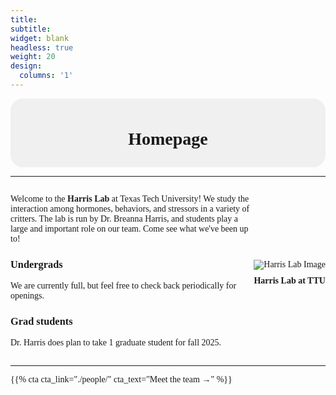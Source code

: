 ```yaml
---
title: 
subtitle:
widget: blank
headless: true
weight: 20
design:
  columns: '1'
---
```


  
<style>
    body {
        font-family: 'Playfair Display', serif;
    }
</style>

<div style="background-color: #f0f0f0; padding: 10px; border-radius: 20px; text-align: center;">
    <h1>Homepage</h1>
</div>

---

<div style="display: flex; align-items: center;">
    <div style="flex: 1;">
        <p>Welcome to the <strong>Harris Lab</strong> at Texas Tech University! We study the interaction among hormones, behaviors, and stressors in a variety of critters. The lab is run by Dr. Breanna Harris, and students play a large and important role on our team. Come see what we've been up to!</p>
        <h3>Undergrads</h3>
        <p>We are currently full, but feel free to check back periodically for openings.</p>
        <h3>Grad students</h3>
        <p>Dr. Harris does plan to take 1 graduate student for fall 2025.</p>
    </div>
    <div style="margin-top: 20px; text-align: center;">
        <img src="https://github.com/breanna-n-harris/Harris-lab-website/assets/58483740/c3e6e8b7-28d7-4e78-a747-56f2bb79dc21" alt="Harris Lab Image" style="max-width: 500px; height: auto;">
        <p style="margin-top: 10px;"><strong>Harris Lab at TTU</strong></p>
    </div>
</div>

---



{{% cta cta_link="./people/" cta_text="Meet the team →" %}}
